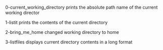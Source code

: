 0-current_working_directory prints the absolute path name of the current working director

1-listit prints the contents of the current directory

2-bring_me_home changed working directory to home

3-listfiles displays current directory contents in a long format
